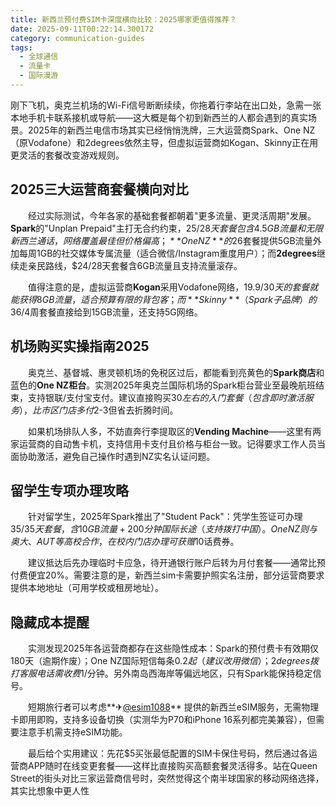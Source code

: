 ```yaml
---
title: 新西兰预付费SIM卡深度横向比较：2025哪家更值得推荐？
date: 2025-09-11T00:22:14.300172
category: communication-guides
tags:
  - 全球通信
  - 流量卡
  - 国际漫游
---
```


刚下飞机，奥克兰机场的Wi-Fi信号断断续续，你拖着行李站在出口处，急需一张本地手机卡联系接机或导航——这大概是每个初到新西兰的人都会遇到的真实场景。2025年的新西兰电信市场其实已经悄悄洗牌，三大运营商Spark、One NZ（原Vodafone）和2degrees依然主导，但虚拟运营商如Kogan、Skinny正在用更灵活的套餐改变游戏规则。

## 2025三大运营商套餐横向对比

　　经过实际测试，今年各家的基础套餐都朝着"更多流量、更灵活周期"发展。**Spark**的"Unplan Prepaid"主打无合约约束，$25/28天套餐包含4.5GB流量和无限新西兰通话，网络覆盖最佳但价格偏高；**One NZ**的$26套餐提供5GB流量外加每周1GB的社交媒体专属流量（适合微信/Instagram重度用户）；而**2degrees**继续走亲民路线，$24/28天套餐含6GB流量且支持流量滚存。

　　值得注意的是，虚拟运营商**Kogan**采用Vodafone网络，$19.9/30天的套餐就能获得8GB流量，适合预算有限的背包客；而**Skinny**（Spark子品牌）的$36/4周套餐直接给到15GB流量，还支持5G网络。

## 机场购买实操指南2025

　　奥克兰、基督城、惠灵顿机场的免税区过后，都能看到亮黄色的**Spark商店**和蓝色的**One NZ柜台**。实测2025年奥克兰国际机场的Spark柜台营业至最晚航班结束，支持银联/支付宝支付。建议直接购买$30左右的入门套餐（包含即时激活服务），比市区门店多付$2-3但省去折腾时间。

　　如果机场排队人多，不妨直奔行李提取区的**Vending Machine**——这里有两家运营商的自动售卡机，支持信用卡支付且价格与柜台一致。记得要求工作人员当面协助激活，避免自己操作时遇到NZ实名认证问题。

## 留学生专项办理攻略

　　针对留学生，2025年Spark推出了"Student Pack"：凭学生签证可办理$35/35天套餐，含10GB流量+200分钟国际长途（支持拨打中国）。One NZ则与奥大、AUT等高校合作，在校内门店办理可获赠$10话费券。

　　建议抵达后先办理临时卡应急，待开通银行账户后转为月付套餐——通常比预付费便宜20%。需要注意的是，新西兰sim卡需要护照实名注册，部分运营商要求提供本地地址（可用学校或租房地址）。

## 隐藏成本提醒

　　实测发现2025年各运营商都存在这些隐性成本：Spark的预付费卡有效期仅180天（逾期作废）；One NZ国际短信每条$0.2起（建议改用微信）；2degrees拨打客服电话需收费$1/分钟。另外南岛西海岸等偏远地区，只有Spark能保持稳定信号。

　　短期旅行者可以考虑**✈[@esim1088](https://t.me/s/esim1088)** 提供的新西兰eSIM服务，无需物理卡即用即购，支持多设备切换（实测华为P70和iPhone 16系列都完美兼容），但需要注意手机需支持eSIM功能。

　　最后给个实用建议：先花$5买张最低配置的SIM卡保住号码，然后通过各运营商APP随时在线变更套餐——这样比直接购买高额套餐灵活得多。站在Queen Street的街头对比三家运营商信号时，突然觉得这个南半球国家的移动网络选择，其实比想象中更人性